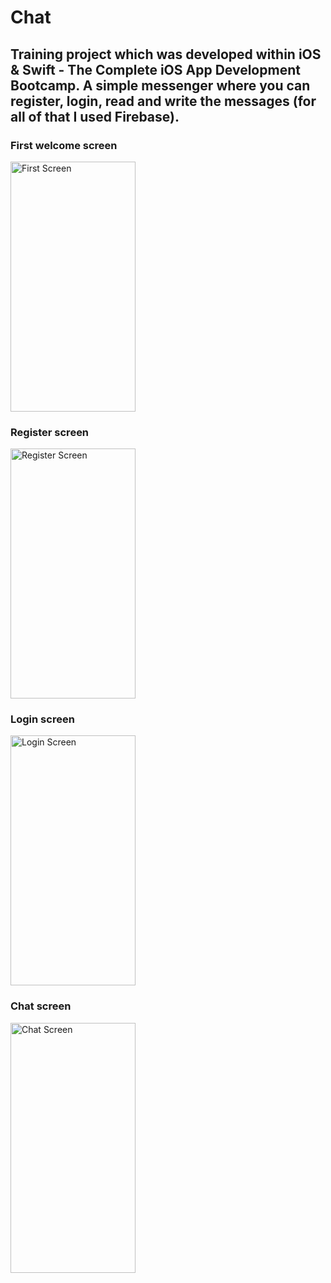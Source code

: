 # Chat

## Training project which was developed within iOS & Swift - The Complete iOS App Development Bootcamp. A simple messenger where you can register, login, read and write the messages (for all of that I used Firebase).

### First welcome screen 

<img src="https://user-images.githubusercontent.com/78254571/131118043-ae38e4b3-766b-443d-a681-6f7be56d7b19.png" alt="First Screen" width="200" height="400" />

### Register screen 

<img src="https://user-images.githubusercontent.com/78254571/131118175-89386ff2-5c1d-4aad-a6c3-23017c9d0612.png" alt="Register Screen" width="200" height="400" />

### Login screen 

<img src="https://user-images.githubusercontent.com/78254571/131118256-bee3e6d7-91e3-46b5-bfaa-d12c0592876d.png" alt="Login Screen" width="200" height="400" />

### Chat screen

<img src="https://user-images.githubusercontent.com/78254571/131118285-37f063e0-a3c1-4800-8471-b398e115d9d3.png" alt="Chat Screen" width="200" height="400" />



